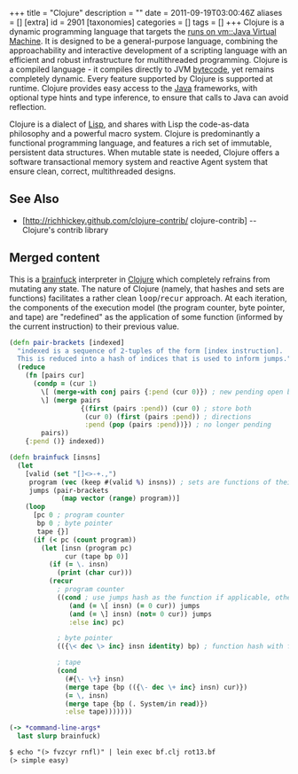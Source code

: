 +++
title = "Clojure"
description = ""
date = 2011-09-19T03:00:46Z
aliases = []
[extra]
id = 2901
[taxonomies]
categories = []
tags = []
+++
Clojure is a dynamic programming language that targets the [runs on vm::Java Virtual Machine](https://rosettacode.org/wiki/runs_on_vm::Java_Virtual_Machine). It is designed to be a general-purpose language, combining the approachability and interactive development of a scripting language with an efficient and robust infrastructure for multithreaded programming. Clojure is a compiled language - it compiles directly to JVM [bytecode](https://rosettacode.org/wiki/bytecode), yet remains completely dynamic. Every feature supported by Clojure is supported at runtime. Clojure provides easy access to the [Java](https://rosettacode.org/wiki/Java) frameworks, with optional type hints and type inference, to ensure that calls to Java can avoid reflection.

Clojure is a dialect of [Lisp](https://rosettacode.org/wiki/Lisp), and shares with Lisp the code-as-data philosophy and a powerful macro system. Clojure is predominantly a functional programming language, and features a rich set of immutable, persistent data structures. When mutable state is needed, Clojure offers a software transactional memory system and reactive Agent system that ensure clean, correct, multithreaded designs.

## See Also
* [http://richhickey.github.com/clojure-contrib/ clojure-contrib] -- Clojure's contrib library


## Merged content



This is a [brainfuck](https://rosettacode.org/wiki/brainfuck) interpreter in [Clojure](https://rosettacode.org/wiki/Clojure) which completely refrains from mutating any state. The nature of Clojure (namely, that hashes and sets are functions) facilitates a rather clean <tt>loop</tt>/<tt>recur</tt> approach. At each iteration, the components of the execution model (the program counter, byte pointer, and tape) are "redefined" as the application of some function (informed by the current instruction) to their previous value.

```Clojure
(defn pair-brackets [indexed]
  "indexed is a sequence of 2-tuples of the form [index instruction].
  This is reduced into a hash of indices that is used to inform jumps."
  (reduce
    (fn [pairs cur]
      (condp = (cur 1)
        \[ (merge-with conj pairs {:pend (cur 0)}) ; new pending open bracket
        \] (merge pairs
                  {(first (pairs :pend)) (cur 0) ; store both
                   (cur 0) (first (pairs :pend)) ; directions
                   :pend (pop (pairs :pend))}) ; no longer pending
        pairs))
    {:pend ()} indexed))

(defn brainfuck [insns]
  (let
    [valid (set "[]<>-+.,")
     program (vec (keep #(valid %) insns)) ; sets are functions of their values
     jumps (pair-brackets
             (map vector (range) program))]
    (loop
      [pc 0 ; program counter
       bp 0 ; byte pointer
       tape {}]
      (if (< pc (count program))
        (let [insn (program pc)
              cur (tape bp 0)]
          (if (= \. insn)
            (print (char cur)))
          (recur
            ; program counter
            ((cond ; use jumps hash as the function if applicable, otherwise inc
               (and (= \[ insn) (= 0 cur)) jumps
               (and (= \] insn) (not= 0 cur)) jumps
               :else inc) pc)

            ; byte pointer
            (({\< dec \> inc} insn identity) bp) ; function hash with fallback

            ; tape
            (cond
              (#{\- \+} insn)
              (merge tape {bp (({\- dec \+ inc} insn) cur)})
              (= \, insn)
              (merge tape {bp (. System/in read)})
              :else tape)))))))

(-> *command-line-args*
  last slurp brainfuck)
```
```txt
$ echo "(> fvzcyr rnfl)" | lein exec bf.clj rot13.bf
(> simple easy)
```


